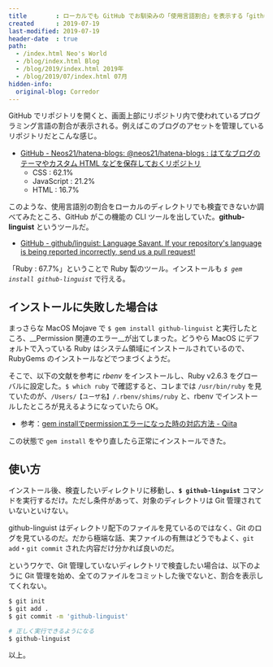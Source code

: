 ```yaml
---
title        : ローカルでも GitHub でお馴染みの「使用言語割合」を表示する「github-linguist」
created      : 2019-07-19
last-modified: 2019-07-19
header-date  : true
path:
  - /index.html Neo's World
  - /blog/index.html Blog
  - /blog/2019/index.html 2019年
  - /blog/2019/07/index.html 07月
hidden-info:
  original-blog: Corredor
---
```


GitHub でリポジトリを開くと、画面上部にリポジトリ内で使われているプログラミング言語の割合が表示される。例えばこのブログのアセットを管理しているリポジトリだとこんな感じ。

- [GitHub - Neos21/hatena-blogs: @neos21/hatena-blogs : はてなブログのテーマやカスタム HTML などを保存しておくリポジトリ](https://github.com/Neos21/hatena-blogs)
  - CSS : 62.1%
  - JavaScript : 21.2%
  - HTML : 16.7%

このような、使用言語別の割合をローカルのディレクトリでも検査できないか調べてみたところ、GitHub がこの機能の CLI ツールを出していた。__github-linguist__ というツールだ。

- [GitHub - github/linguist: Language Savant. If your repository's language is being reported incorrectly, send us a pull request!](https://github.com/github/linguist)

「Ruby : 67.7%」ということで Ruby 製のツール。インストールも _`$ gem install github-linguist`_ で行える。

## インストールに失敗した場合は

まっさらな MacOS Mojave で `$ gem install github-linguist` と実行したところ、__Permission 関連のエラー__が出てしまった。どうやら MacOS にデフォルトで入っている Ruby はシステム領域にインストールされているので、RubyGems のインストールなどでつまづくようだ。

そこで、以下の文献を参考に _rbenv_ をインストールし、Ruby v2.6.3 をグローバルに設定した。`$ which ruby` で確認すると、コレまでは `/usr/bin/ruby` を見ていたのが、`/Users/【ユーザ名】/.rbenv/shims/ruby` と、rbenv でインストールしたところが見えるようになっていたら OK。

- 参考：[gem installでpermissionエラーになった時の対応方法 - Qiita](https://qiita.com/nishina555/items/63ebd4a508a09c481150)

この状態で `gem install` をやり直したら正常にインストールできた。

## 使い方

インストール後、検査したいディレクトリに移動し、__`$ github-linguist`__ コマンドを実行するだけ。ただし条件があって、対象のディレクトリは Git 管理されていないといけない。

github-linguist はディレクトリ配下のファイルを見ているのではなく、Git のログを見ているのだ。だから極端な話、実ファイルの有無はどうでもよく、`git add`・`git commit` された内容だけ分かれば良いのだ。

というワケで、Git 管理していないディレクトリで検査したい場合は、以下のように Git 管理を始め、全てのファイルをコミットした後でないと、割合を表示してくれない。

```bash
$ git init
$ git add .
$ git commit -m 'github-linguist'

# 正しく実行できるようになる
$ github-linguist
```

以上。
